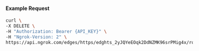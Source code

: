 <!-- Code generated for API Clients. DO NOT EDIT. -->

#### Example Request

```bash
curl \
-X DELETE \
-H "Authorization: Bearer {API_KEY}" \
-H "Ngrok-Version: 2" \
https://api.ngrok.com/edges/https/edghts_2yJQYeEOqk2DdNZMK96srPMig4x/routes/edghtsrt_2yJQYcsrM3DiQHhx6EvZMEanMrI/circuit_breaker
```
